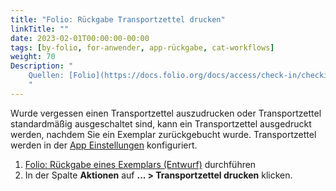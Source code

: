 ```yaml
---
title: "Folio: Rückgabe Transportzettel drucken"
linkTitle: ""
date: 2023-02-01T00:00:00-00:00
tags: [by-folio, for-anwender, app-rückgabe, cat-workflows]
weight: 70
Description: "
    Quellen: [Folio](https://docs.folio.org/docs/access/check-in/checkin/#printing-a-transit-slip) & [GBV](https://info.gbv.de/pages/viewpage.action?pageId=843317321)
    "
---
```


Wurde vergessen einen Transportzettel auszudrucken oder Transportzettel standardmäßig ausgeschaltet sind, kann ein Transportzettel ausgedruckt werden, nachdem Sie ein Exemplar zurückgebucht wurde. Transportzettel werden in der [App Einstellungen](https://info.gbv.de/display/FOLIOGBVEXTERN/Einstellungen+%28Ausleihe%29%3A+Dienstzettel) konfiguriert.

1.  [Folio: Rückgabe eines Exemplars (Entwurf)](https://info.gbv.de/pages/viewpage.action?pageId=843317296) durchführen
2.  In der Spalte **Aktionen** auf **... > Transportzettel drucken** klicken.
